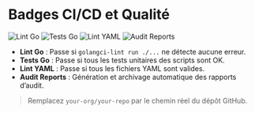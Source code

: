 # Badges CI/CD et Qualité

![Lint Go](https://github.com/gerivdb/email-sender-1/actions/workflows/ci-go-yaml-automation.yml/badge.svg?branch=main)
![Tests Go](https://github.com/gerivdb/email-sender-1/actions/workflows/ci-go-yaml-automation.yml/badge.svg?branch=main)
![Lint YAML](https://github.com/gerivdb/email-sender-1/actions/workflows/ci-go-yaml-automation.yml/badge.svg?branch=main)
![Audit Reports](https://github.com/gerivdb/email-sender-1/actions/workflows/ci-go-yaml-automation.yml/badge.svg?branch=main)

- **Lint Go** : Passe si `golangci-lint run ./...` ne détecte aucune erreur.
- **Tests Go** : Passe si tous les tests unitaires des scripts sont OK.
- **Lint YAML** : Passe si tous les fichiers YAML sont valides.
- **Audit Reports** : Génération et archivage automatique des rapports d’audit.

> Remplacez `your-org/your-repo` par le chemin réel du dépôt GitHub.
